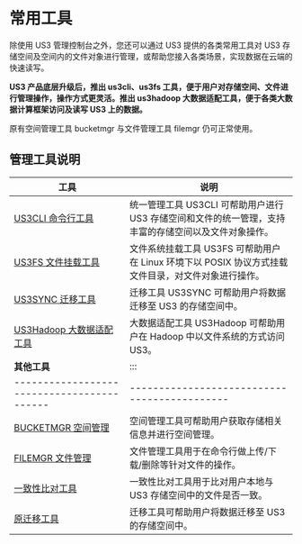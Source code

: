 

# 常用工具

除使用 US3 管理控制台之外，您还可以通过 US3 提供的各类常用工具对 US3 存储空间及空间内的文件对象进行管理，或帮助您接入各类场景，实现数据在云端的快速读写。

**US3 产品底层升级后，推出 us3cli、us3fs 工具，便于用户对存储空间、文件进行管理操作，操作方式更灵活。推出 us3hadoop 大数据适配工具，便于各类大数据计算框架访问及读写 US3 上的数据。**

原有空间管理工具 bucketmgr 与文件管理工具 filemgr 仍可正常使用。

## 管理工具说明
|工具    |说明 |
|------------------------------------------|--------------------------------------------  |
|[US3CLI 命令行工具](/ufile/tools/us3cli/introduction)  |统一管理工具 US3CLI 可帮助用户进行 US3 存储空间和文件的统一管理，支持丰富的存储空间以及文件对象操作。 |
|[US3FS 文件挂载工具](/ufile/tools/us3fs/introduction)  |文件系统挂载工具 US3FS 可帮助用户在 Linux 环境下以 POSIX 协议方式挂载文件目录，对文件对象进行操作。 |
|[US3SYNC 迁移工具](/ufile/tools/us3sync/introduction)   |迁移工具 US3SYNC 可帮助用户将数据迁移至 US3 的存储空间中。 |
|[US3Hadoop 大数据适配工具](/ufile/tools/us3hadoop/introduction)   |大数据适配工具 US3Hadoop 可帮助用户在 Hadoop 中以文件系统的方式访问 US3。 |
| **其他工具**   | 	:::       |
|------------------------------------------|--------------------------------------------  |
|[BUCKETMGR 空间管理](ufile/tools/tools/tools_bcket)  |空间管理工具可帮助用户获取存储相关信息并进行空间管理。 |
|[FILEMGR 文件管理](ufile/tools/tools/tools_file)  |文件管理工具用于在命令行做上传/下载/删除等针对文件的操作。 |
|[一致性比对工具](/ufile/tools/tools/consistency)  |一致性比对工具用于比对用户本地与 US3 存储空间中的文件是否一致。 |
|[原迁移工具](ufile/tools/tools/ufile_import)   |迁移工具可帮助用户将数据迁移至 US3 的存储空间中。 |
